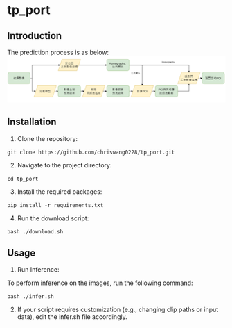 # tp_port
## Introduction
The prediction process is as below:
![image](https://github.com/chriswang0228/tp_port/blob/main/src/image.png)

## Installation 
  
1. Clone the repository:
```  
git clone https://github.com/chriswang0228/tp_port.git
```  
2. Navigate to the project directory:
```  
cd tp_port
``` 
3. Install the required packages:
```  
pip install -r requirements.txt
``` 
4. Run the download script:
```  
bash ./download.sh
```
## Usage

1. Run Inference:

To perform inference on the images, run the following command:
```  
bash ./infer.sh
```  
2. If your script requires customization (e.g., changing clip paths or input data), edit the infer.sh file accordingly.